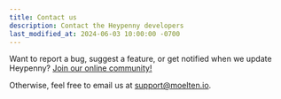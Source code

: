 ```yaml
---
title: Contact us
description: Contact the Heypenny developers
last_modified_at: 2024-06-03 10:00:00 -0700
---
```


Want to report a bug, suggest a feature, or get notified when we update Heypenny? [Join our online community!](https://community.moelten.io)

Otherwise, feel free to email us at [support@moelten.io](mailto:support@moelten.io).

